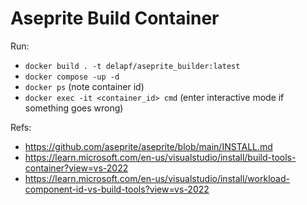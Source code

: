 # Aseprite Build Container
Run:
- `docker build . -t delapf/aseprite_builder:latest`
- `docker compose -up -d`
- `docker ps` (note container id)
- `docker exec -it <container_id> cmd` (enter interactive mode if something goes wrong)

Refs:
- https://github.com/aseprite/aseprite/blob/main/INSTALL.md
- https://learn.microsoft.com/en-us/visualstudio/install/build-tools-container?view=vs-2022
- https://learn.microsoft.com/en-us/visualstudio/install/workload-component-id-vs-build-tools?view=vs-2022
